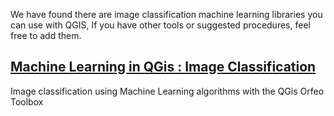 We have found there are image classification machine learning libraries you can use with QGIS,
If you have other tools or suggested procedures, feel free to add them.

## [Machine Learning in QGis : Image Classification](https://www.youtube.com/watch?v=msUyQmZwqo8&ab_channel=HomeMadeSchool)
Image classification using Machine Learning algorithms with the QGis Orfeo Toolbox
